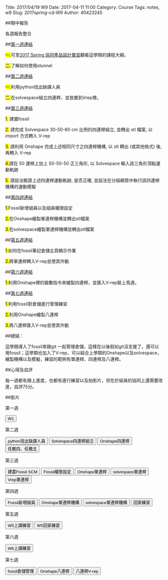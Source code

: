 Title: 2017/04/19 W9
Date: 2017-04-11 11:00
Category: Course
Tags: notes, w9
Slug: 2017spring-cd-W9
Author: 40423245

##期中報告

各週報告整合

<!-- PELICAN_END_SUMMARY -->

##<a href="https://40423245.github.io/2017springcd_hw/blog/2017spring-cd-W1.html">第一週連結</a>

<span style="background-color: #ffff00">一.</span>可至<a href="http://mde.tw/2017springcd/blog/2017spring-cd.html">2017 Spring 協同產品設計實習</a>觀看這學期的課程大綱，

<span style="background-color: #ffff00">二.</span>了解如何使用stunnel

##<a href="https://40423245.github.io/2017springcd_hw/blog/2017spring-cd-W2.html">第二週連結</a>

<span style="background-color: #ffff00">一.</span>利用python找出缺課人員

<span style="background-color: #ffff00">二.</span>在solvespace組立四連桿，並放置到Vrep裡。

##<a href="https://40423245.github.io/2017springcd_hw/blog/2017spring-cd-W3.html">第三週連結</a>

<span style="background-color: #ffff00">1.</span>
建置fossil

<span style="background-color: #ffff00">2.</span> 請完成 Solvespace 30-50-60 cm 比例的四連桿組立, 並轉出 stl 檔案, 以 import 方式轉入 V-rep

<span style="background-color: #ffff00">3.</span> 請利用 Onshape 完成上述相同尺寸之四連桿機構, 以 stl 轉出 (或其他格式) 後, 再轉入 V-rep

<span style="background-color: #ffff00">4.</span>請在 50 連桿上加上 50-50-50 正三角形, 以 Solvespace 輸入該三角形頂點運動軌跡

<span style="background-color: #ffff00">5.</span> 請設法驗證上述四連桿運動軌跡, 是否正確, 並設法在分組網頁中執行該四連桿機構的運動模擬

##<a href="https://40423245.github.io/2017springcd_hw/blog/2017spring-cd-W4.html">第四週連結</a>

<span style="background-color: #ffff00">1.</span>Fossil新增組員以及組員權限設定

<span style="background-color: #ffff00">2.</span>在Onshape繪製單連桿機構並轉出stl檔案

<span style="background-color: #ffff00">3.</span>在solvespace繪製單連桿機構並轉出stl檔案

##<a href="https://40423245.github.io/2017springcd_hw/blog/2017spring-cd-W5.html">第五週連結</a>

<span style="background-color: #ffff00">1.</span>如何在fossil筆記倉儲主頁顯示作業

<span style="background-color: #ffff00">2.</span>將單連桿轉入V-rep並使其作動

##<a href="https://40423245.github.io/2017springcd_hw/blog/2017spring-cd-W6.html">第六週連結</a>

<span style="background-color: #ffff00">1.</span>利用Onshape裡的變數指令來繪製四連桿，並匯入V-rep裝上馬達。

##<a href="https://40423245.github.io/2017springcd_hw/blog/2017spring-cd-W7.html">第七週連結</a>

<span style="background-color: #ffff00">1.</span>利用fossil對倉儲進行管理練習

<span style="background-color: #ffff00">2.</span>利用Onshape繪製八連桿

<span style="background-color: #ffff00">3.</span>將八連桿匯入V-rep並使其作動

##總結：

這學期導入了fossil來跟git 一起管理倉儲，這樣在以後假如git沒支援了，還可以用fossil；這學期也加入了V-rep，可以結合上學期的Onshape以及solvespace，繪製機構以及模擬，練習的範例有單連桿、四連桿及八連桿。

##心得及自評

每一週都有跟上進度，也都有進行練習以及拍影片，但在於組員的協同上還需要改進，自評75分。

##影片

第一週

<button onClick="lity('https://vimeo.com/205656178')"><span class="glyphicon glyphicon-facetime-video"></span>W1</button> 

第二週

<button onClick="lity('https://vimeo.com/206845385')"><span class="glyphicon glyphicon-facetime-video"></span>python找出缺課人員</button> 
<button onClick="lity('https://vimeo.com/207629426')"><span class="glyphicon glyphicon-facetime-video"></span>Solvespace四連桿組立</button> 
<button onClick="lity('https://vimeo.com/207626453')"><span class="glyphicon glyphicon-facetime-video"></span>Onshape四連桿</button> 
<button onClick="lity('https://vimeo.com/207920094')"><span class="glyphicon glyphicon-facetime-video"></span>任務四、任務五</button> 

第三週

<button onClick="lity('https://vimeo.com/208311391')"><span class="glyphicon glyphicon-facetime-video"></span>建置Fossil SCM</button> 
<button onClick="lity('https://vimeo.com/208973584')"><span class="glyphicon glyphicon-facetime-video"></span>Fossil權限設定</button> 
<button onClick="lity('https://vimeo.com/208973817')"><span class="glyphicon glyphicon-facetime-video"></span> Onshape單連桿</button> 
<button onClick="lity('https://vimeo.com/208973989')"><span class="glyphicon glyphicon-facetime-video"></span> solvespace單連桿</button> 
<button onClick="lity('https://vimeo.com/208974147')"><span class="glyphicon glyphicon-facetime-video"></span> Vrep單連桿</button> 

第四週

<button onClick="lity('https://vimeo.com/208973584')"><span class="glyphicon glyphicon-facetime-video"></span> Fossil新增組員</button> 
<button onClick="lity('https://vimeo.com/208973817')"><span class="glyphicon glyphicon-facetime-video"></span> Onshape單連桿機構</button> 
<button onClick="lity('https://vimeo.com/208973989')"><span class="glyphicon glyphicon-facetime-video"></span> solvespace單連桿機構</button> 
<button onClick="lity('https://vimeo.com/208974147')"><span class="glyphicon glyphicon-facetime-video"></span>回家練習
</button> 

第五週

<button onClick="lity('https://vimeo.com/210093581')"><span class="glyphicon glyphicon-facetime-video"></span>W5上課練習
</button> 
<button onClick="lity('https://vimeo.com/210037771')"><span class="glyphicon glyphicon-facetime-video"></span>W5回家練習
</button> 

第六週

<button onClick="lity('https://vimeo.com/211471124')"><span class="glyphicon glyphicon-facetime-video"></span>W6上課練習
</button> 

第七週

<button onClick="lity('https://vimeo.com/212450094')"><span class="glyphicon glyphicon-facetime-video"></span>fossil倉儲管理
</button> 
<button onClick="lity('https://vimeo.com/212448923')"><span class="glyphicon glyphicon-facetime-video"></span>Onshape八連桿
</button> 
<button onClick="lity('https://vimeo.com/212447799')"><span class="glyphicon glyphicon-facetime-video"></span>八連桿V-rep
</button> 

